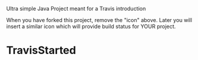 

Ultra simple Java Project meant for a Travis introduction

When you have forked this project, remove the "icon" above. Later you will insert a similar icon which will provide build status for YOUR project.
# TravisStarted
